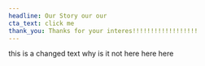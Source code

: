 ```yaml
---
headline: Our Story our our
cta_text: click me
thank_you: Thanks for your interes!!!!!!!!!!!!!!!!!!
---
```

this is a changed text why is it not here here here
